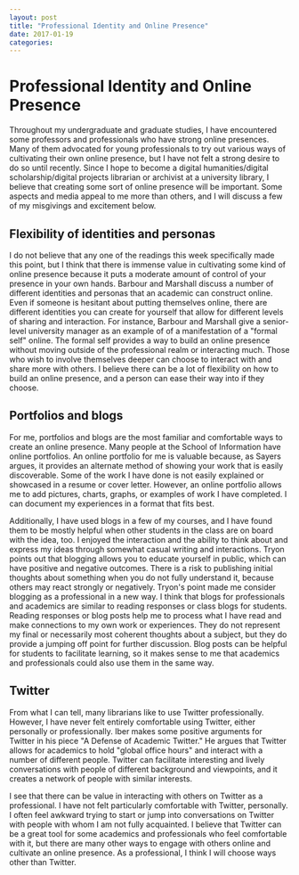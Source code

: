 ```yaml
---
layout: post
title: "Professional Identity and Online Presence"
date: 2017-01-19
categories:
---
```


# Professional Identity and Online Presence

Throughout my undergraduate and graduate studies, I have encountered some professors and professionals who have strong online presences. Many of them advocated for young professionals to try out various ways of cultivating their own online presence, but I have not felt a strong desire to do so until recently. Since I hope to become a digital humanities/digital scholarship/digital projects librarian or archivist at a university library, I believe that creating some sort of online presence will be important. Some aspects and media appeal to me more than others, and I will discuss a few of my misgivings and excitement below.

## Flexibility of identities and personas

I do not believe that any one of the readings this week specifically made this point, but I think that there is immense value in cultivating some kind of online presence because it puts a moderate amount of control of your presence in your own hands. Barbour and Marshall discuss a number of different identities and personas that an academic can construct online. Even if someone is hesitant about putting themselves online, there are different identities you can create for yourself that allow for different levels of sharing and interaction. For instance, Barbour and Marshall give a senior-level university manager as an example of of a manifestation of a "formal self" online. The formal self provides a way to build an online presence without moving outside of the professional realm or interacting much. Those who wish to involve themselves deeper can choose to interact with and share more with others. I believe there can be a lot of flexibility on how to build an online presence, and a person can ease their way into if they choose.

## Portfolios and blogs

For me, portfolios and blogs are the most familiar and comfortable ways to create an online presence. Many people at the School of Information have online portfolios. An online portfolio for me is valuable because, as Sayers argues, it provides an alternate method of showing your work that is easily discoverable. Some of the work I have done is not easily explained or showcased in a resume or cover letter. However, an online portfolio allows me to add pictures, charts, graphs, or examples of work I have completed. I can document my experiences in a format that fits best.

Additionally, I have used blogs in a few of my courses, and I have found them to be mostly helpful when other students in the class are on board with the idea, too. I enjoyed the interaction and the ability to think about and express my ideas through somewhat casual writing and interactions. Tryon points out that blogging allows you to educate yourself in public, which can have positive and negative outcomes. There is a risk to publishing initial thoughts about something when you do not fully understand it, because others may react strongly or negatively. Tryon's point made me consider blogging as a professional in a new way. I think that blogs for professionals and academics are similar to reading responses or class blogs for students. Reading responses or blog posts help me to process what I have read and make connections to my own work or experiences. They do not represent my final or necessarily most coherent thoughts about a subject, but they do provide a jumping off point for further discussion. Blog posts can be helpful for students to facilitate learning, so it makes sense to me that academics and professionals could also use them in the same way.

## Twitter

From what I can tell, many librarians like to use Twitter professionally. However, I have never felt entirely comfortable using Twitter, either personally or professionally. Iber makes some positive arguments for Twitter in his piece "A Defense of Academic Twitter." He argues that Twitter allows for academics to hold "global office hours" and interact with a number of different people. Twitter can facilitate interesting and lively conversations with people of different background and viewpoints, and it creates a network of people with similar interests.

I see that there can be value in interacting with others on Twitter as a professional. I have not felt particularly comfortable with Twitter, personally. I often feel awkward trying to start or jump into conversations on Twitter with people with whom I am not fully acquainted. I believe that Twitter can be a great tool for some academics and professionals who feel comfortable with it, but there are many other ways to engage with others online and cultivate an online presence. As a professional, I think I will choose ways other than Twitter.
